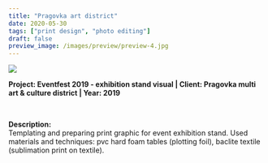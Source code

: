 ```yaml
---
title: "Pragovka art district"
date: 2020-05-30
tags: ["print design", "photo editing"]
draft: false
preview_image: /images/preview/preview-4.jpg
---
```



<div class="col-adapt-single col">


<img class="my-2" src = "/images/content-photo-editing-dtp-pragovka/content-photo-editing-dtp-pragovka-1.jpg">


</div>

<div class="col-adapt-single col" style="margin-bottom: 5rem !important;">

	
**Project: Eventfest 2019 - exhibition stand visual | Client: Pragovka multi art & culture district | Year: 2019**

<br>

**Description:**
<br>
Templating and preparing print graphic for event exhibition stand. Used materials and techniques: pvc hard foam tables (plotting foil), baclite textile (sublimation print on textile).


</div>


